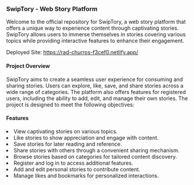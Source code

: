 <h3>SwipTory - Web Story Platform</h3>
Welcome to the official repository for SwipTory, a web story platform that offers a unique way to experience content through captivating stories. SwipTory allows users to immerse themselves in stories covering various topics while providing interactive features to enhance their engagement.


<p>Deployed Site: <a href="https://rad-churros-f3cef0.netlify.app/">https://rad-churros-f3cef0.netlify.app/</a></p>

<h4>Project Overview</h4>
SwipTory aims to create a seamless user experience for consuming and sharing stories. Users can explore, like, save, and share stories across a wide range of categories. The platform also offers features for registered users, including the ability to add, edit, and manage their own stories. The project is designed to meet the following objectives:

<h4>Features</h4>
<ui>
  <li>View captivating stories on various topics.</li>
  <li>Like stories to show appreciation and engage with content.</li>
  <li>Save stories for later reading and reference.</li>
  <li>Share stories with others through a convenient sharing mechanism.</li>
  <li>Browse stories based on categories for tailored content discovery.</li>
  <li>Register and log in to access additional features.</li>
  <li>Add and edit personal stories to contribute content.</li>
  <li>Manage likes and bookmarks for personalized interactions.</li>
</ui>

